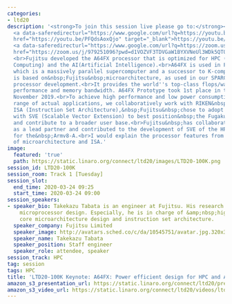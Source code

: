 ```yaml
---
categories:
- ltd20
description: '<strong>To join this session live please go to:</strong><br><ul><li>YouTube:
  <a data-saferedirecturl="https://www.google.com/url?q=https://youtu.be/PFQdsAoxQjo&source=gmail&ust=1584481372166000&usg=AFQjCNEaHD7pbM7zG_P6qVfLUp1t25kjHQ"
  href="https://youtu.be/PFQdsAoxQjo" target="_blank">https://youtu.be/PFQdsAoxQjo</a></li><li>Zoom:
  <a data-saferedirecturl="https://www.google.com/url?q=https://zoom.us/j/979251096?pwd%3Dd1VOZVF3TDVGaW1BYXVNeUl3WDk5QT09&source=gmail&ust=1584481372167000&usg=AFQjCNEbwp1MgK5ehMTqiYrSaWesNvUPgw"
  href="https://zoom.us/j/979251096?pwd=d1VOZVF3TDVGaW1BYXVNeUl3WDk5QT09" target="_blank">https://zoom.us/j/979251096?pwd=d1VOZVF3TDVGaW1BYXVNeUl3WDk5QT09</a></li></ul><br>Description:
  <br>Fujitsu developed the A64FX processor that is optimized for HPC (High Performance
  Computing) and the AI(Artificial Intelligence).<br>A64FX is used in Fugaku supercomputer
  which is a massively parallel supercomputer and a successor to K-computer.<br>A64FX
  is based on&nbsp;Fujitsu&nbsp;microarchitecture, as used in our SPARC64 and mainframe
  processor development.<br>It provides the world''s top-class flops/watt, computing
  performance and memory bandwidth. A64FX Prototype took 1st place in the&nbsp;Green500
  November 2019.<br>To achieve high performance and low power consumption in a wide
  range of actual applications, we collaboratively work with RIKEN&nbsp;(co-design).<br>For
  ISA (Instruction Set Architecture),&nbsp;Fujitsu&nbsp;chose to adopt the Armv8-A
  with SVE (Scalable Vector Extension) to best position&nbsp;the Fugaku to utilize
  and contribute to a broader user base.<br>Fujitsu&nbsp;has collaborated with Arm
  as a lead partner and contributed to the development of SVE of the HPC and AI extension
  for the&nbsp;Armv8-A.<br>I would explain the processor features from the standpoint
  of microarchitecture and ISA.'
image:
  featured: 'true'
  path: https://static.linaro.org/connect/ltd20/images/LTD20-100K.png
session_id: LTD20-100K
session_room: Track 1 [Tuesday]
session_slot:
  end_time: 2020-03-24 09:25
  start_time: 2020-03-24 09:00
session_speakers:
- speaker_bio: Takekazu Tabata is an engineer at Fujitsu. His research interests include
    microprocessor design. Especially, he is in charge of &amp;nbsp;high-performance
    core microarchitecture design and instruction set architecture.
  speaker_company: Fujitsu Limited
  speaker_image: http://avatars.sched.co/c/da/10545751/avatar.jpg.320x320px.jpg?c2b
  speaker_name: Takekazu Tabata
  speaker_position: Staff engineer
  speaker_role: attendee, speaker
session_track: HPC
tag: session
tags: HPC
title: 'LTD20-100K Keynote: A64FX: Power efficient design for HPC and AI'
amazon_s3_presentation_url: https://static.linaro.org/connect/ltd20/presentations/LTD20-100K-0.pdf
amazon_s3_video_url: https://static.linaro.org/connect/ltd20/videos/ltd20-100k.mp4
---
```

